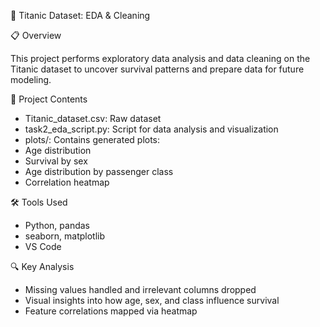 🚢 Titanic Dataset: EDA & Cleaning


📋 Overview


This project performs exploratory data analysis and data cleaning on the Titanic dataset to uncover survival patterns and prepare data for future modeling.


📁 Project Contents
- Titanic_dataset.csv: Raw dataset
- task2_eda_script.py: Script for data analysis and visualization
- plots/: Contains generated plots:
- Age distribution
- Survival by sex
- Age distribution by passenger class
- Correlation heatmap


🛠 Tools Used
- Python, pandas
- seaborn, matplotlib
- VS Code 


🔍 Key Analysis
- Missing values handled and irrelevant columns dropped
- Visual insights into how age, sex, and class influence survival
- Feature correlations mapped via heatmap


